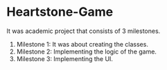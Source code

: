 # Heartstone-Game
 It was academic project that consists of 3 milestones.

 1. Milestone 1: It was about creating the classes.
 2. Milestone 2: Implementing the logic of the game.
 3. Milestone 3: Implementing the UI.
